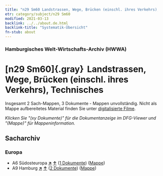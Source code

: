 ```yaml
---
title: "n29 Sm60 Landstrassen, Wege, Brücken (einschl. ihres Verkehrs), Technisches"
etr: category/subject/n29 Sm60
modified: 2021-03-13
backlink: ../../about.de.html
backlink-title: "Systematik-Übersicht"
fn-stub: about
---
```


### Hamburgisches Welt-Wirtschafts-Archiv (HWWA)
# [n29 Sm60]{.gray}&#8201; Landstrassen, Wege, Brücken (einschl. ihres Verkehrs), Technisches&#160; 




Insgesamt 2 Sach-Mappen, 3 Dokumente - Mappen unvollständig.
Nicht als Mappe aufbereitetes Material finden Sie unter [digitalisierte Filme](/film/h1_sh).

_Klicken Sie "(xy Dokumente)" für die Dokumentanzeige im DFG-Viewer und "(Mappe)" für Mappeninformation._

## Sacharchiv




### Europa

- A6 Südosteuropa [**&nearr;**](../../../geo/i/140900/about.de.html "Südosteuropa (alle Mappen)") [**&uarr;**](../../../geo/about.de.html#A6 "Ländersystematik") (<a href="https://pm20.zbw.eu/dfgview/sh/140900,145526" title="über: Südosteuropa : Landstrassen, Wege, Brücken (einschl. ihres Verkehrs), Technisches" target="_blank">1 Dokumente</a>) ([Mappe](../../../../folder/sh/1409xx/140900/1455xx/145526/about.de.html))
- A9 Hamburg [**&nearr;**](../../../geo/i/140905/about.de.html "Hamburg (alle Mappen)") [**&uarr;**](../../../geo/about.de.html#A9 "Ländersystematik") (<a href="https://pm20.zbw.eu/dfgview/sh/140905,145526" title="über: Hamburg : Landstrassen, Wege, Brücken (einschl. ihres Verkehrs), Technisches" target="_blank">2 Dokumente</a>) ([Mappe](../../../../folder/sh/1409xx/140905/1455xx/145526/about.de.html))


